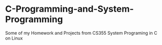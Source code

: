 # C-Programming-and-System-Programming

Some of my Homework and Projects from CS355 System Programing in C on Linux
